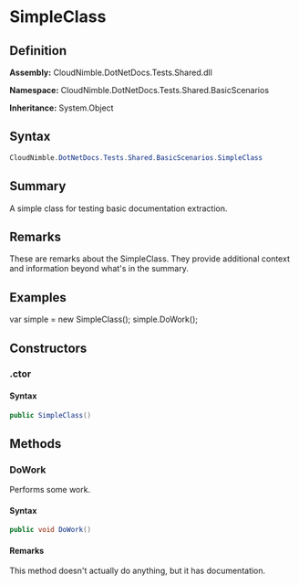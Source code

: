 # SimpleClass

## Definition

**Assembly:** CloudNimble.DotNetDocs.Tests.Shared.dll

**Namespace:** CloudNimble.DotNetDocs.Tests.Shared.BasicScenarios

**Inheritance:** System.Object

## Syntax

```csharp
CloudNimble.DotNetDocs.Tests.Shared.BasicScenarios.SimpleClass
```

## Summary

A simple class for testing basic documentation extraction.

## Remarks

These are remarks about the SimpleClass. They provide additional context
            and information beyond what's in the summary.

## Examples

var simple = new SimpleClass();
            simple.DoWork();

## Constructors

### .ctor

#### Syntax

```csharp
public SimpleClass()
```

## Methods

### DoWork

Performs some work.

#### Syntax

```csharp
public void DoWork()
```

#### Remarks

This method doesn't actually do anything, but it has documentation.

